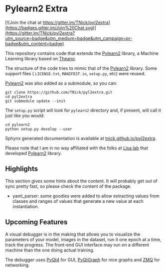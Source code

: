 Pylearn2 Extra
==============

[![Join the chat at https://gitter.im/TNick/pyl2extra](https://badges.gitter.im/Join%20Chat.svg)](https://gitter.im/TNick/pyl2extra?utm_source=badge&utm_medium=badge&utm_campaign=pr-badge&utm_content=badge)

This repository contains code that extends the [Pylearn2][1] library,
a Machine Learning library based on [Theano][2].

The structure of the code tries to mimic that of the
[Pylearn2][1] library. Some support files (
`LICENSE.txt`, `MANIFEST.in`, `setup.py`, etc) were reused.

[Pylearn2][1] was also added as a submodule, so you can:

    git clone https://github.com/TNick/pyl2extra.git
    cd pyl2extra
    git submodule update --init

The `setup.py` script will look for `pylearn2` directory and, if present,
will call it just like you would:

    cd pylearn2
    python setup.py develop --user

Sphynx generated documentation is available at [tnick.github.io/pyl2extra][8].

Please note that I am in no way affiliated with
the folks at [Lisa lab][3] that developed [Pylearn2][1] library.

Highlights
----------

This section gives some hints about the content. It will probably
get out of sync pretty fast, so please check the content of the package.

- yaml_parser: some goodies were added to allow extracting
values from classes and ranges of values that generate a new value
at each instantiation.

Upcoming Features
-----------------

A visual debugger is in the making that allows
you to visualize the parameters
of your model, images in the dataset, run it one
epoch at a time, track the progress.
The front-end GUI interface may run on a different machine than
the one doing actual training.

The debugger uses [PyQt4][4] for GUI, [PyQtGraph][5] for nice graphs
and [ZMQ][6] for networking.


  [1]: https://github.com/lisa-lab/pylearn2 "Pylearn2 GitHub repository"
  [2]: https://github.com/Theano/Theano "Theano - define, optimize, and evaluate mathematical expressions"
  [3]: http://www.iro.umontreal.ca/~lisa/ "Laboratoire d’Informatique des Systèmes Adaptatifs"
  [4]: http://pyqt.sourceforge.net/ "PyQt4"
  [5]: http://www.pyqtgraph.org/ "PyQtGraph - Scientific Graphics and GUI Library for Python"
  [6]: https://github.com/zeromq/pyzmq "GitHub repository for pyzmq"
  [7]: http://sphinx-doc.org/ "Sphinx - Python Documentation Generator"
  [8]: http://tnick.github.io/pyl2extra/ "Pyl2Extra Documentation"
